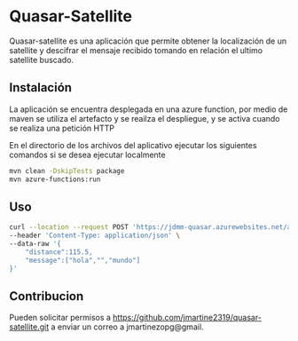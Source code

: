 # Quasar-Satellite

Quasar-satellite es una aplicación que permite obtener la localización de un satellite y descifrar el mensaje recibido tomando en relación el ultimo satellite buscado.

## Instalación

La aplicación se encuentra desplegada en una azure function, por medio de maven se utiliza el artefacto y se reailza el despliegue, y se activa cuando se realiza una petición HTTP

En el directorio de los archivos del aplicativo ejecutar los siguientes comandos si se desea ejecutar localmente

```bash
mvn clean -DskipTests package
mvn azure-functions:run
```

## Uso

```bash
curl --location --request POST 'https://jdmm-quasar.azurewebsites.net/api/topsecret_split/{nombre-satellite}' \
--header 'Content-Type: application/json' \
--data-raw '{
    "distance":115.5,
    "message":["hola","","mundo"]
}'
```

## Contribucion
Pueden solicitar permisos a https://github.com/jmartine2319/quasar-satellite.git a enviar un correo a jmartinezopg@gmail.